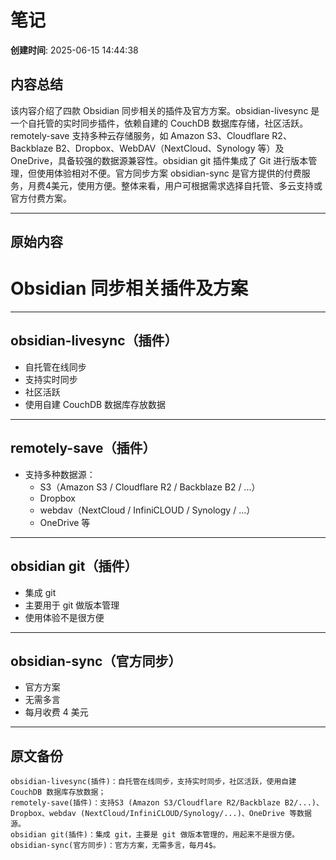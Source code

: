# 笔记

**创建时间**: 2025-06-15 14:44:38

## 内容总结
该内容介绍了四款 Obsidian 同步相关的插件及官方方案。obsidian-livesync 是一个自托管的实时同步插件，依赖自建的 CouchDB 数据库存储，社区活跃。remotely-save 支持多种云存储服务，如 Amazon S3、Cloudflare R2、Backblaze B2、Dropbox、WebDAV（NextCloud、Synology 等）及 OneDrive，具备较强的数据源兼容性。obsidian git 插件集成了 Git 进行版本管理，但使用体验相对不便。官方同步方案 obsidian-sync 是官方提供的付费服务，月费4美元，使用方便。整体来看，用户可根据需求选择自托管、多云支持或官方付费方案。

---

## 原始内容
# Obsidian 同步相关插件及方案

---

## obsidian-livesync（插件）

- 自托管在线同步
- 支持实时同步
- 社区活跃
- 使用自建 CouchDB 数据库存放数据

---

## remotely-save（插件）

- 支持多种数据源：
  - S3（Amazon S3 / Cloudflare R2 / Backblaze B2 / ...）
  - Dropbox
  - webdav（NextCloud / InfiniCLOUD / Synology / ...）
  - OneDrive 等

---

## obsidian git（插件）

- 集成 git
- 主要用于 git 做版本管理
- 使用体验不是很方便

---

## obsidian-sync（官方同步）

- 官方方案
- 无需多言
- 每月收费 4 美元

---

## 原文备份
```
obsidian-livesync(插件)：自托管在线同步，支持实时同步，社区活跃，使用自建 CouchDB 数据库存放数据；
remotely-save(插件)：支持S3 (Amazon S3/Cloudflare R2/Backblaze B2/...)、Dropbox、webdav (NextCloud/InfiniCLOUD/Synology/...)、OneDrive 等数据源。
obsidian git(插件)：集成 git，主要是 git 做版本管理的，用起来不是很方便。
obsidian-sync(官方同步)：官方方案，无需多言，每月4$。
```
